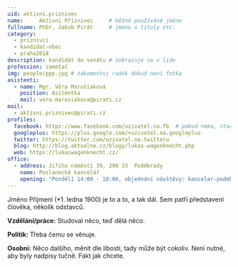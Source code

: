 ```yaml
---
uid: aktivni.priznivec
name:     Aktivní Příznivec  	# běžně používáné jméno
fullname: PhDr. Jakub Pirát  	# jméno s tituly etc.
category:
  - priznivci
  - kandidat-obec
  - praha2018
description: kandidát do senátu # zobrazuje se v lide
profession: zametač
img: people/ppp.jpg # zakomentuj radek dokud není fotka
asistenti:
  - name: Mgr. Věra Marušiaková
    position: Asitentka
    mail: vera.marusiakova@pirati.cz
mail:
  - aktivni.priznivec@pirati.cz
profiles:
  facebook: https://www.facebook.com/uzivatel.na.fb  # pokud nema, staci smazat tuto radku
  googleplus: https://plus.google.com/+uzivatel.na.googleplus
  twitter: https://twitter.com/uzivatel.na.twitteru
  blog: http://blog.aktualne.cz/blogy/lukas-wagenknecht.php
  web: https://lukaswagenknecht.cz/
office:
  - address: Jiřího náměstí 39, 290 33  Poděbrady
    name: Poslanecká kancelář
    opening: "Pondělí 14:00 - 18:00, objednání návštěvy: kancelar-podebrady@pirati.cz nebo 778 111 462. Dne 18. 6. je z pracovních důvodů kancelář mimo provoz."
---
```


Jméno Příjmení (*1. ledna 1900) je to a to, a tak dál. Sem patří představení člověka, několik odstavců.

**Vzdělání/práce:** Studoval něco, teď dělá něco.

**Politik:** Třeba čemu se věnuje.

**Osobní:** Něco dalšího, měnit dle libosti, tady může být cokoliv. Není nutné, aby byly nadpisy tučně. Fakt jak chcete.

